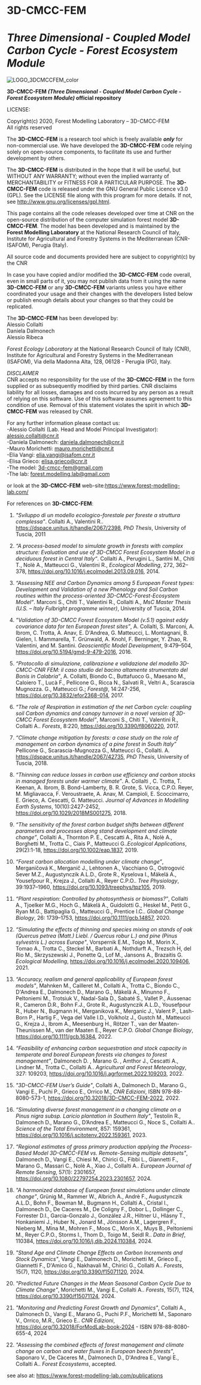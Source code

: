 # 3D-CMCC-FEM  
# *Three Dimensional - Coupled Model Carbon Cycle - Forest Ecosystem Module*



![LOGO_3DCMCCFEM_color](https://github.com/Forest-Modelling-Lab/3D-CMCC-FEM/assets/27204956/8e32423e-7963-46d9-af3c-21a6b4fbf164)




**3D-CMCC-FEM *(Three Dimensional - Coupled Model Carbon Cycle - Forest Ecosystem Module)* official repository**

LICENSE:

Copyright(c) 2020, Forest Modelling Laboratory – 3D-CMCC-FEM  
All rights reserved


The **3D-CMCC-FEM** is a research tool which is freely available ***only*** for non-commercial use. We have developed the **3D-CMCC-FEM** code relying solely on open-source components, to facilitate its use and further development by others. 

The **3D-CMCC-FEM** is distributed in the hope that it will be useful, but WITHOUT ANY WARRANTY; without even the implied warranty of MERCHANTABILITY or FITNESS FOR A PARTICULAR PURPOSE. The **3D-CMCC-FEM** code is released under the GNU General Public Licence v3.0 (GPL). See the LICENSE file along with this program for more details.  If not, see http://www.gnu.org/licenses/gpl.html.

This page contains all the code releases developed over time at CNR on the open-source distribution of the computer simulation forest model **3D-CMCC-FEM**. The model has been developed and is maintained by the **Forest Modelling Laboratory** at the National Research Council of Italy, Institute for Agricultural and Forestry Systems in the Mediterranean (CNR-ISAFOM), Perugia (Italy). 

All source code and documents provided here are subject to copyright(c) by the CNR

In case you have copied and/or modified the **3D-CMCC-FEM** code overall, even in small parts of it, you may not publish data from it using the name **3D-CMCC-FEM** or any **3D-CMCC-FEM** variants unless you have either coordinated your usage and their changes with the developers listed below or publish enough details about your changes so that they could be replicated.

The **3D-CMCC-FEM** has been developed by:  
Alessio Collalti  
Daniela Dalmonech  
Alessio Ribeca     
 


*Forest Ecology Laboratory* at the National Research Council of Italy (CNR), Institute for Agricultural and Forestry Systems in the Mediterranean (ISAFOM), Via della Madonna Alta, 128, 06128 - Perugia (PG), Italy.   

*DISCLAIMER*  
CNR accepts no responsibility for the use of the **3D-CMCC-FEM** in the form supplied or as subsequently modified by third parties. CNR disclaims liability for all losses, damages and costs incurred by any person as a result of relying on this software. Use of this software assumes agreement to this condition of use. Removal of this statement violates the spirit in which **3D-CMCC-FEM** was released by CNR.

For any further information please contact us:  
-Alessio Collalti (Lab. Head and Model Principal Investigator): alessio.collalti@cnr.it  
-Daniela Dalmonech: daniela.dalmonech@cnr.it  
-Mauro Morichetti: mauro.morichetti@cnr.it  
-Elia Vangi: elia.vangi@isafom.cnr.it  
-Elisa Grieco: elisa.grieco@cnr.it  
-The model: 3d-cmcc-fem@gmail.com  
-The lab: forest.modelling.lab@gmail.com  

or look at the **3D-CMCC-FEM** web-site:https://www.forest-modelling-lab.com/

For references on **3D-CMCC-FEM**:

1. *"Sviluppo di un modello ecologico-forestale per foreste a struttura complessa"*. Collalti A., Valentini R.. https://dspace.unitus.it/handle/2067/2398, *PhD Thesis*, University of Tuscia, 2011

2. *“A process-based model to simulate growth in forests with complex structure: Evaluation and use of 3D-CMCC Forest Ecosystem Model in a deciduous forest in Central Italy“*. Collalti A., Perugini L., Santini M., Chiti T., Nolè A., Matteucci G., Valentini R., *Ecological Modelling*, 272, 362– 378, https://doi.org/10.1016/j.ecolmodel.2013.09.016, 2014.

3. *“Assessing NEE and Carbon Dynamics among 5 European Forest types: Development and Validation of a new Phenology and Soil Carbon routines within the process-oriented 3D-CMCC-Forest-Ecosystem Model“*. Marconi S., Chiti T., Valentini R., Collalti A., *MsC Master Thesis (U.S. – Italy Fulbright programme winner)*, University of Tuscia,  2014.

4. *”Validation of 3D-CMCC Forest Ecosystem Model (v.5.1) against eddy covariance data for ten European forest sites”*, A. Collalti, S. Marconi, A. Ibrom, C. Trotta, A. Anav, E. D'Andrea, G. Matteucci, L. Montagnani, B. Gielen, I. Mammarella, T. Grünwald, A. Knohl, F. Berninger, Y. Zhao, R. Valentini, and M. Santini. *Geoscientific Model Development*, 9:479–504, https://doi.org/10.5194/gmd-9-479-2016, 2016.

5.  *“Protocollo di simulazione, calibrazione e validazione del modello 3D-CMCC-CNR FEM: il caso studio del bacino altamente strumentato del Bonis in Calabria”*, A. Collalti,  Biondo C., Buttafuoco G., Maesano M., Caloiero T., Lucà F., Pellicone G., Ricca N., Salvati R., Veltri A., Scarascia Mugnozza. G., Matteucci G.; *Forest@*, 14:247-256, https://doi.org/10.3832/efor2368-014, 2017.

6. *“The role of Respiration in estimation of the net Carbon cycle: coupling soil Carbon dynamics and canopy turnover in a novel version of 3D-CMCC Forest Ecosystem Model”*, Marconi S., Chiti T., Valentini R., Collalti A.. *Forests*, 8:220, https://doi.org/10.3390/f8060220, 2017.

7. *“Climate change mitigation by forests: a case study on the role of management on carbon dynamics of a pine forest in South Italy”* Pellicone G., Scarascia-Mugnozza G., Matteucci G., Collalti. A. https://dspace.unitus.it/handle/2067/42735, *PhD Thesis*, University of Tuscia, 2018.

8. *“Thinning can reduce losses in carbon use efficiency and carbon stocks in managed forests under warmer climate”*. A. Collalti , C. Trotta, T. Keenan, A. Ibrom, B. Bond-Lamberty, B. R. Grote, S. Vicca, C.P.O. Reyer, M. Migliavacca, F. Veroustraete, A. Anav, M. Campioli, E. Scoccimarro, E. Grieco, A. Cescatti, G. Matteucci. *Journal of Advances in  Modelling Earth Systems*, 10(10):2427-2452, https://doi.org/10.1029/2018MS001275, 2018.

9. *“The sensitivity of the forest carbon budget shifts between different parameters and processes along stand development and climate change”*, Collalti A., Thornton P. E., Cescatti A., Rita A., Nolè A., Borghetti M., Trotta C., Ciais P., Matteucci G..*Ecological Applications*, 29(2):1-18, https://doi.org/10.1002/eap.1837, 2019.

10. *“Forest carbon allocation modelling under climate change”*, Merganičová K., Merganič J., Lehtonen A., Vacchiano G., Ostrogović Sever M.Z., Augustynczik A.L.D., Grote R., Kyselova I., Mäkelä A., Yousefpour R., Krejza J., Collalti A., Reyer C.P.O.. *Tree Physiology*, 39:1937–1960, https://doi.org/10.1093/treephys/tpz105, 2019.

11. *“Plant respiration: Controlled by photosynthesis or biomass?”*, Collalti A., Tjoelker M.G., Hoch G., Mäkelä A., Guidolotti G., Heskel M., Petit G., Ryan M.G., Battipaglia G., Matteucci G., Prentice I.C.. *Global Change Biology*, 26: 1739–1753, https://doi.org/10.1111/gcb.14857, 2020.

12. *“Simulating the effects of thinning and species mixing on stands of oak (Quercus petrea (Matt.) Liebl. / Quercus robur L.) and pine (Pinus sylvestris L.) across Europe"*, Vorspernik E.M., Toigo M., Morin X., Tomao A., Trotta C., Steckel M., Barbati A., Nothdurft A., Trezsch H, del Rio M., Skrzyszewski J., Ponette Q., Lof M., Jansons A., Brazaitis G. *Ecological Modelling*, https://doi.org/10.1016/j.ecolmodel.2020.109406, 2021.
    
13. *“Accuracy, realism and general applicability of European forest models"*, Mahnken M., Cailleret M., Collalti A., Trotta C., Biondo C., D'Andrea E., Dalmonech D., Marano G., Mäkelä A., Minunno F., Peltoniemi M., Trotsiuk V., Nadal-Sala D., Sabaté S., Vallet P., Aussenac R., Cameron D.R., Bohn F.J., Grote R., Augustynczik A.L.D., Yousefpour R., Huber N., Bugmann H., Merganikova K., Merganic J., Valent P., Lash-Born P., Hartig F., Vega del Valle I.D., Volkholz J., Gustch M., Matteucci G., Krejza J., Ibrom A., Meesenburg H., Rötzer T., van der Maaten-Theunissen M., van der Maaten E., Reyer C.P.O. *Global Change Biology*,  https://doi.org/10.1111/gcb.16384, 2022.

14. *“Feasibility of enhancing carbon sequestration and stock capacity in temperate and boreal European forests via changes to forest management"*, Dalmonech D. , Marano G. , Amthor J., Cescatti A., Lindner M., Trotta C., Collalti A.. *Agricultural and Forest Meteorology*, 327: 109203, https://doi.org/10.1016/j.agrformet.2022.109203, 2022.

15. *"3D-CMCC-FEM User’s Guide"*, Collalti A., Dalmonech D., Marano G., Vangi E., Puchi P., Grieco E., Orrico M., *CNR Edizioni*,  ISBN 978-88-8080-573-1, https://doi.org/10.32018/3D-CMCC-FEM-2022, 2022.

16. *“Simulating diverse forest management in a changing climate on a Pinus nigra subsp. Laricio plantation in Southern Italy"*, Testolin R., Dalmonech D., Marano G., D’Andrea E., Matteucci G., Noce S., Collalti A.. *Science of the Total Environment*, 857: 159361, https://doi.org/10.1016/j.scitotenv.2022.159361, 2023.

17. *“Regional estimates of gross primary production applying the Process-Based Model 3D-CMCC-FEM vs. Remote-Sensing multiple datasets"*, Dalmonech D., Vangi E., Chiesi M., Chirici G., Fibbi L., Giannetti F., Marano G., Massari C., Nolè A., Xiao J., Collalti A.. *European Journal of Remote Sensing*, 57(1): 2301657, https://doi.org/10.1080/22797254.2023.2301657, 2024.

18. *"A harmonized database of European forest simulations under climate change"*, Grünig M., Rammer W., Albrich A., Andrè F., Augustynczik A.L.D., Bohn F., Bowman M., Bugmann H., Collalti A., Cristal I., Dalmonech D., De Caceres M., De Coligny F., Dobor L., Dollinger C., Forrester D.I., Garcia-Gonzalo J., González J.R., Hiltner U., Hlásny T., Honkaniemi J., Huber N., Jonard M., Jönsson A.M., Lagergren F., Nieberg M., Mina M., Mohren F., Moos C., Morin X., Muys B., Peltoniemi M., Reyer C.P.O., Storms I., Thom D., Toigo M., Seidl R.. *Data in Brief*, 110384, https://doi.org/10.1016/j.dib.2024.110384, 2024.

19. *"Stand Age and Climate Change Effects on Carbon Increments and Stock Dynamics"*, Vangi E., Dalmonech D., Morichetti M., Grieco E., Giannetti F., D'Amico G., Nakhavali M., Chirici G., Collalti A.. *Forests*, 15(7), 1120, https://doi.org/10.3390/f15071120, 2024.

20. *"Predicted Future Changes in the Mean Seasonal Carbon Cycle Due to Climate Change"*, Morichetti M., Vangi E., Collalti A.. *Forests*, 15(7), 1124, https://doi.org/10.3390/f15071124, 2024.

21. *"Monitoring and Predicting Forest Growth and Dynamics"*, Collalti A., Dalmonech D., Vangi E., Marano G., Puchi P.F., Morichetti M., Saponaro V., Orrico, M.R., Grieco E.. *CNR Edizioni*, https://doi.org/10.32018/ForModLab-book-2024 - ISBN 978-88-8080-655-4, 2024

22. *"Assessing the combined effects of forest management and climate change on carbon and water fluxes in European beech forests"*, Saponaro V., De Càceres M., Dalmonech D., D'Andrea E., Vangi E., Collalti A.. *Forest Ecosystems*, accepted.

see also at: https://www.forest-modelling-lab.com/publications

